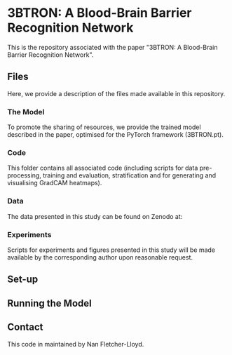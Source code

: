 # 3BTRON: A Blood-Brain Barrier Recognition Network

This is the repository associated with the paper "3BTRON: A Blood-Brain Barrier Recognition Network". 

## Files

Here, we provide a description of the files made available in this repository.

### The Model

To promote the sharing of resources, we provide the trained model described in the paper, optimised for the PyTorch framework (3BTRON.pt).

### Code

This folder contains all associated code (including scripts for data pre-processing, training and evaluation, stratification and for generating and visualising GradCAM heatmaps).

### Data

The data presented in this study can be found on Zenodo at:

### Experiments

Scripts for experiments and figures presented in this study will be made available by the corresponding author upon reasonable request. 

## Set-up



## Running the Model



## Contact

This code in maintained by Nan Fletcher-Lloyd. 
